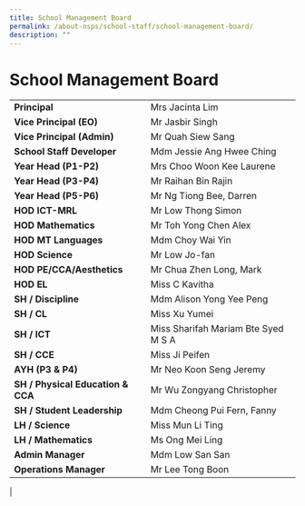 ```yaml
---
title: School Management Board
permalink: /about-nsps/school-staff/school-management-board/
description: ""
---
```

School Management Board
=======================

|  |  |
|---|---|
| **Principal** | Mrs Jacinta Lim |
| **Vice Principal (EO)** | Mr Jasbir Singh |
| **Vice Principal (Admin)** | Mr Quah Siew Sang |
| **School Staff Developer** | Mdm Jessie Ang Hwee Ching |
| **Year Head (P1-P2)** | Mrs Choo Woon Kee Laurene |
| **Year Head (P3-P4)** | Mr Raihan Bin Rajin |
| **Year Head (P5-P6)** | Mr Ng Tiong Bee, Darren |
| **HOD ICT-MRL** | Mr Low Thong Simon |
| **HOD Mathematics** | Mr Toh Yong Chen Alex |
| **HOD MT Languages** | Mdm Choy Wai Yin |
| **HOD Science** | Mr Low Jo-fan |
| **HOD PE/CCA/Aesthetics** | Mr Chua Zhen Long, Mark |
| **HOD EL** | Miss C Kavitha |
| **SH / Discipline** | Mdm Alison Yong Yee Peng |
| **SH / CL** | Miss Xu Yumei |
| **SH / ICT** | Miss Sharifah Mariam Bte Syed M S A |
| **SH / CCE** | Miss Ji Peifen |
| **AYH (P3 & P4)** | Mr Neo Koon Seng Jeremy |
| **SH / Physical Education & CCA** | Mr Wu Zongyang Christopher |
| **SH / Student Leadership** | Mdm Cheong Pui Fern, Fanny |
| **LH / Science** | Miss Mun Li Ting |
| **LH / Mathematics** | Ms Ong Mei Ling |
| **Admin Manager** | Mdm Low San San |
| **Operations Manager** | Mr Lee Tong Boon |
|